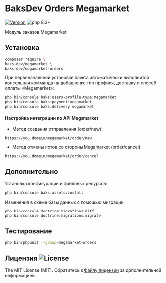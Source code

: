 # BaksDev Orders Megamarket

[![Version](https://img.shields.io/badge/version-7.1.31-blue)](https://github.com/baks-dev/megamarket-orders/releases)
![php 8.3+](https://img.shields.io/badge/php-min%208.3-red.svg)

Модуль заказов Megamarket

## Установка

``` bash
composer require \
baks-dev/megamarket \
baks-dev/megamarket-orders
```

При первоначальной установке пакета автоматически выполнится консольная комманда на добавление тип профиля,
доставку и способ оплаты «Megamarket»:

``` bash
php bin/console baks:users-profile-type:megamarket
php bin/console baks:payment:megamarket
php bin/console baks:delivery:megamarket
```

#### Настройка интеграции по API Megamarket

* Метод создания отправления (order/new):

``` text 
https://you.domain/megamarket/order/new
```

* Метод отмены лотов со стороны Megamarket (order/cancel):

``` text
https://you.domain/megamarket/order/cancel
```

## Дополнительно

Установка конфигурации и файловых ресурсов:

``` bash
php bin/console baks:assets:install
```

Изменения в схеме базы данных с помощью миграции

``` bash
php bin/console doctrine:migrations:diff
php bin/console doctrine:migrations:migrate
```

## Тестирование

``` bash
php bin/phpunit --group=megamarket-orders
```

## Лицензия ![License](https://img.shields.io/badge/MIT-green)

The MIT License (MIT). Обратитесь к [Файлу лицензии](LICENSE.md) за дополнительной информацией.

